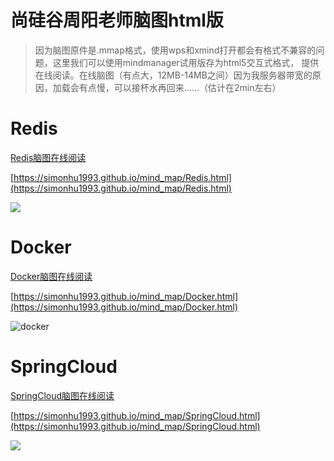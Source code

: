 # 尚硅谷周阳老师脑图html版


> 因为脑图原件是.mmap格式，使用wps和xmind打开都会有格式不兼容的问题，这里我们可以使用mindmanager试用版存为html5交互式格式，
提供在线阅读。在线脑图（有点大，12MB-14MB之间）因为我服务器带宽的原因，加载会有点慢，可以接杯水再回来……（估计在2min左右）
# Redis #
[Redis脑图在线阅读](http://106.15.178.250:8082/naotu/Redis.html "Redis脑图在线阅读")

[https://simonhu1993.github.io/mind_map/Redis.html](https://simonhu1993.github.io/mind_map/Redis.html)

![](https://github.com/SimonHu1993/study_mind_map/blob/master/Redis.png)


# Docker #
[Docker脑图在线阅读](http://106.15.178.250:8082/naotu/Docker.html "Docker脑图在线阅读")

[https://simonhu1993.github.io/mind_map/Docker.html](https://simonhu1993.github.io/mind_map/Docker.html)

![docker](https://github.com/SimonHu1993/study_mind_map/blob/master/Docker.png)
 

# SpringCloud #
[SpringCloud脑图在线阅读](http://106.15.178.250:8082/naotu/SpringCloud.html "SpringCloud脑图在线阅读")

[https://simonhu1993.github.io/mind_map/SpringCloud.html](https://simonhu1993.github.io/mind_map/SpringCloud.html)

![](https://github.com/SimonHu1993/study_mind_map/blob/master/SpringCloud.png)


